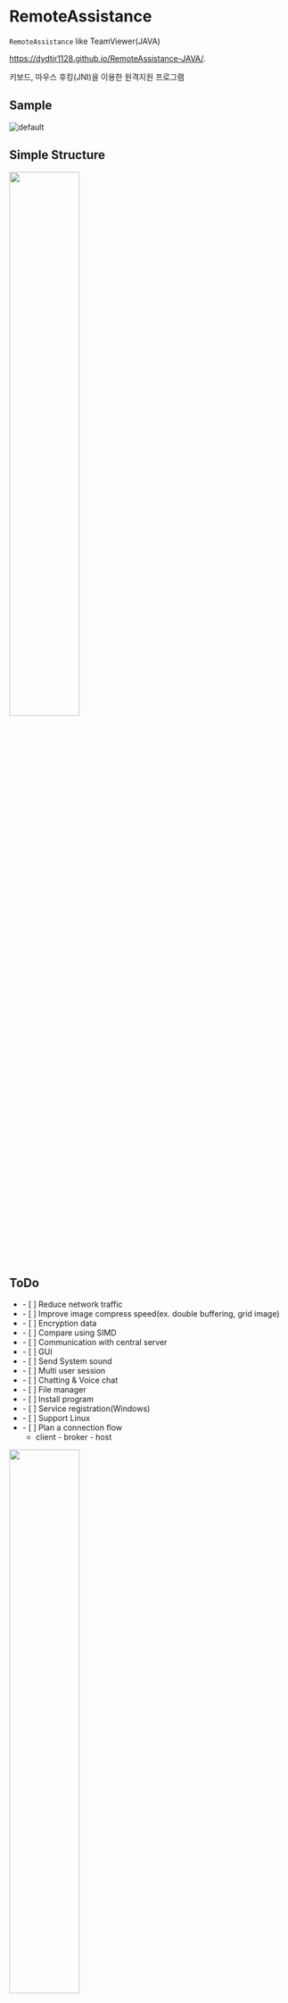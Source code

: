 # RemoteAssistance
`RemoteAssistance` like TeamViewer(JAVA)

https://dydtjr1128.github.io/RemoteAssistance-JAVA/.

키보드, 마우스 후킹(JNI)을 이용한 원격지원 프로그램


## Sample

![default](https://user-images.githubusercontent.com/19161231/50884683-01ef7700-142f-11e9-8ba0-82c4dd2ed735.gif)

## Simple Structure
<p>
  <img src="https://user-images.githubusercontent.com/19161231/48710563-1fcd0680-ec4c-11e8-8620-7709af3418f6.png" width="50%">
</p>


## ToDo

<p>
  <ul>
    <li>- [ ] Reduce network traffic</li>
    <li>- [ ] Improve image compress speed(ex. double buffering, grid image)</li>
    <li>- [ ] Encryption data</li>    
    <li>- [ ] Compare using SIMD</li>
    <li>- [ ] Communication with central server</li>
    <li>- [ ] GUI</li>
    <li>- [ ] Send System sound</li>
    <li>- [ ] Multi user session</li>
    <li>- [ ] Chatting & Voice chat</li>    
    <li>- [ ] File manager</li>
    <li>- [ ] Install program</li>
    <li>- [ ] Service registration(Windows)</li>
    <li>- [ ] Support Linux</li>
    <li>- [ ] Plan a connection flow
      <ul>
        <li>client - broker - host</li>
      </ul>
    </li>
  </ul>
</p>
<p>
  <img src="https://user-images.githubusercontent.com/19161231/48710631-5440c280-ec4c-11e8-9808-39203fa8d10b.png" width="50%">
</p>

## Notice
- JAVA의 BufferedImage 메모리 제거 문제로 인하여 C++로 재개발
- https://github.com/dydtjr1128/RemoteAssistance-Cpp

## 후기
이번 원격지원 프로그램을 만들어보면서 네트워크 적인 측면에서나 스크린 캡쳐부분이 굉장히 취약한 부분이 많았다는 것을 알 수 있었다.



<br/> 

<a href="mailto:dydtjr1994@gmail.com" target="_blank">
  <img src="https://img.shields.io/badge/E--mail-Yongseok%20choi-yellow.svg">
</a>
<a href="https://blog.naver.com/cys_star" target="_blank">
  <img src="https://img.shields.io/badge/Blog-cys__star%27s%20Blog-blue.svg">
</a>
